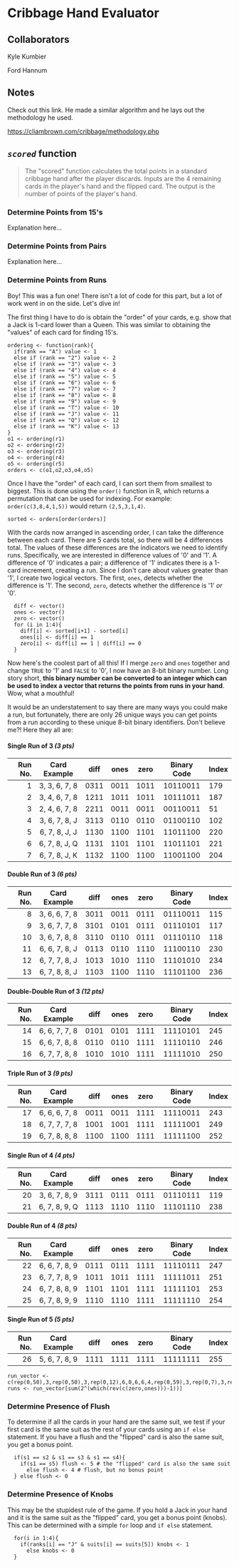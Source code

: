 # Cribbage Hand Evaluator

## Collaborators

Kyle Kumbier

Ford Hannum

## Notes

Check out this link. He made a similar algorithm and he lays out the methodology he used.

https://cliambrown.com/cribbage/methodology.php

## *`scored`* function

> The "scored" function calculates the total points in a standard cribbage hand after the player discards. Inputs are the 4 remaining cards in the player's hand and the flipped card. The output is the number of points of the player's hand.

### Determine Points from 15's

Explanation here...

### Determine Points from Pairs

Explanation here...

### Determine Points from Runs

Boy! This was a fun one! There isn't a lot of code for this part, but a lot of work went in on the side. Let's dive in!

The first thing I have to do is obtain the "order" of your cards, e.g. show that a Jack is 1-card lower than a Queen. This was similar to obtaining the "values" of each card for finding 15's.

```
ordering <- function(rank){
  if(rank == "A") value <- 1
  else if (rank == "2") value <- 2
  else if (rank == "3") value <- 3
  else if (rank == "4") value <- 4
  else if (rank == "5") value <- 5
  else if (rank == "6") value <- 6
  else if (rank == "7") value <- 7
  else if (rank == "8") value <- 8
  else if (rank == "9") value <- 9
  else if (rank == "T") value <- 10
  else if (rank == "J") value <- 11
  else if (rank == "Q") value <- 12
  else if (rank == "K") value <- 13
}
o1 <- ordering(r1)
o2 <- ordering(r2)
o3 <- ordering(r3)
o4 <- ordering(r4)
o5 <- ordering(r5)
orders <- c(o1,o2,o3,o4,o5)
```
Once I have the "order" of each card, I can sort them from smallest to biggest. This is done using the `order()` function in R, which returns a permutation that can be used for indexing. For example: `order(c(3,8,4,1,5))` would return `(2,5,3,1,4)`.

```
sorted <- orders[order(orders)]
```
With the cards now arranged in ascending order, I can take the difference between each card. There are 5 cards total, so there will be 4 differences total. The values of these differences are the indicators we need to identify runs. Specifically, we are interested in difference values of '0' and '1'. A difference of '0' indicates a pair; a difference of '1' indicates there is a 1-card increment, creating a run. Since I don't care about values greater than '1', I create two logical vectors. The first, `ones`, detects whether the difference is '1'. The second, `zero`, detects whether the difference is '1' *or* '0'.

```
  diff <- vector()
  ones <- vector()
  zero <- vector()
  for (i in 1:4){
    diff[i] <- sorted[i+1] - sorted[i]
    ones[i] <- diff[i] == 1
    zero[i] <- diff[i] == 1 | diff[i] == 0 
  }
```

Now here's the coolest part of all this! If I merge `zero` and `ones` together and change `TRUE` to '1' and `FALSE` to '0', I now have an 8-bit binary number. Long story short, **this binary number can be converted to an integer which can be used to index a vector that returns the points from runs in your hand**. Wow, what a mouthful!

It would be an understatement to say there are many ways you could make a run, but fortunately, there are only 26 unique ways you can get points from a run according to these unique 8-bit binary identifiers. Don't believe me?! Here they all are:

#### Single Run of 3 *(3 pts)*

Run No. | Card Example   | diff | ones | zero | Binary Code | Index
-------:|:--------------:|:----:|:----:|:----:|:-----------:|:-----
   1    | 3, 3, 6, 7, 8  | 0311 | 0011 | 1011 |  10110011   |  179
   2    | 3, 4, 6, 7, 8  | 1211 | 1011 | 1011 |  10111011   |  187
   3    | 2, 4, 6, 7, 8  | 2211 | 0011 | 0011 |  00110011   |  51
   4    | 3, 6, 7, 8, J  | 3113 | 0110 | 0110 |  01100110   |  102
   5    | 6, 7, 8, J, J  | 1130 | 1100 | 1101 |  11011100   |  220
   6    | 6, 7, 8, J, Q  | 1131 | 1101 | 1101 |  11011101   |  221
   7    | 6, 7, 8, J, K  | 1132 | 1100 | 1100 |  11001100   |  204
   
#### Double Run of 3 *(6 pts)*

Run No. | Card Example   | diff | ones | zero | Binary Code | Index
-------:|:--------------:|:----:|:----:|:----:|:-----------:|:-----
   8    | 3, 6, 6, 7, 8  | 3011 | 0011 | 0111 |  01110011   |  115
   9    | 3, 6, 7, 7, 8  | 3101 | 0101 | 0111 |  01110101   |  117
   10   | 3, 6, 7, 8, 8  | 3110 | 0110 | 0111 |  01110110   |  118
   11   | 6, 6, 7, 8, J  | 0113 | 0110 | 1110 |  11100110   |  230
   12   | 6, 7, 7, 8, J  | 1013 | 1010 | 1110 |  11101010   |  234
   13   | 6, 7, 8, 8, J  | 1103 | 1100 | 1110 |  11101100   |  236

#### Double-Double Run of 3 *(12 pts)*

Run No. | Card Example   | diff | ones | zero | Binary Code | Index
-------:|:--------------:|:----:|:----:|:----:|:-----------:|:-----
   14   | 6, 6, 7, 7, 8  | 0101 | 0101 | 1111 |  11110101   |  245
   15   | 6, 6, 7, 8, 8  | 0110 | 0110 | 1111 |  11110110   |  246
   16   | 6, 7, 7, 8, 8  | 1010 | 1010 | 1111 |  11111010   |  250

#### Triple Run of 3 *(9 pts)*

Run No. | Card Example   | diff | ones | zero | Binary Code | Index
-------:|:--------------:|:----:|:----:|:----:|:-----------:|:-----
   17   | 6, 6, 6, 7, 8  | 0011 | 0011 | 1111 |  11110011   |  243
   18   | 6, 7, 7, 7, 8  | 1001 | 1001 | 1111 |  11111001   |  249
   19   | 6, 7, 8, 8, 8  | 1100 | 1100 | 1111 |  11111100   |  252

#### Single Run of 4 *(4 pts)*

Run No. | Card Example   | diff | ones | zero | Binary Code | Index
-------:|:--------------:|:----:|:----:|:----:|:-----------:|:-----
   20   | 3, 6, 7, 8, 9  | 3111 | 0111 | 0111 |  01110111   |  119
   21   | 6, 7, 8, 9, Q  | 1113 | 1110 | 1110 |  11101110   |  238

#### Double Run of 4 *(8 pts)*

Run No. | Card Example   | diff | ones | zero | Binary Code | Index
-------:|:--------------:|:----:|:----:|:----:|:-----------:|:-----
   22   | 6, 6, 7, 8, 9  | 0111 | 0111 | 1111 |  11110111   |  247
   23   | 6, 7, 7, 8, 9  | 1011 | 1011 | 1111 |  11111011   |  251
   24   | 6, 7, 8, 8, 9  | 1101 | 1101 | 1111 |  11111101   |  253
   25   | 6, 7, 8, 9, 9  | 1110 | 1110 | 1111 |  11111110   |  254

#### Single Run of 5 *(5 pts)*

Run No. | Card Example   | diff | ones | zero | Binary Code | Index
-------:|:--------------:|:----:|:----:|:----:|:-----------:|:-----
   26   | 5, 6, 7, 8, 9  | 1111 | 1111 | 1111 |  11111111   |  255

```
run_vector <- c(rep(0,50),3,rep(0,50),3,rep(0,12),6,0,6,6,4,rep(0,59),3,rep(0,7),3,rep(0,16),3,rep(0,15),3,3,rep(0,8),6,0,0,0,6,0,6,0,4,rep(0,4),9,0,12,12,8,0,9,12,8,9,8,8,5)
runs <- run_vector[sum(2^(which(rev(c(zero,ones)))-1))]
```

### Determine Presence of Flush

To determine if all the cards in your hand are the same suit, we test if your first card is the same suit as the rest of your cards using an `if else` statement. If you have a flush and the "flipped" card is also the same suit, you get a bonus point.

```
  if(s1 == s2 & s1 == s3 & s1 == s4){
    if(s1 == s5) flush <- 5 # the "flipped" card is also the same suit
      else flush <- 4 # flush, but no bonus point
  } else flush <- 0
```

### Determine Presence of Knobs

This may be the stupidest rule of the game. If you hold a Jack in your hand and it is the same suit as the "flipped" card, you get a bonus point (knobs). This can be determined with a simple `for` loop and `if else` statement.

```
  for(i in 1:4){
    if(ranks[i] == "J" & suits[i] == suits[5]) knobs <- 1
      else knobs <- 0
  }
```